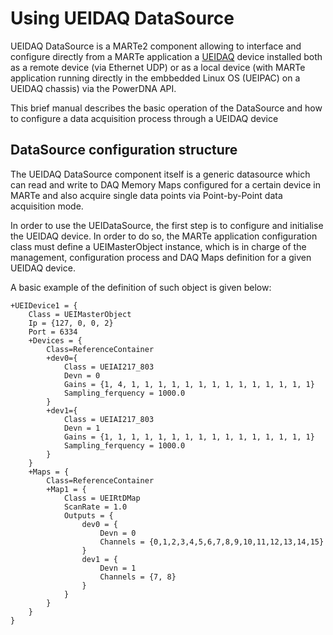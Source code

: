 # Using UEIDAQ DataSource
UEIDAQ DataSource is a MARTe2 component allowing to interface and configure directly from a MARTe application a [UEIDAQ](https://www.ueidaq.com/) device installed both as a remote device (via Ethernet UDP) or as a local device (with MARTe application running directly in the embbedded Linux OS (UEIPAC) on a UEIDAQ chassis) via the PowerDNA API.

This brief manual describes the basic operation of the DataSource and how to configure a data acquisition process through a UEIDAQ device



## DataSource configuration structure
The UEIDAQ DataSource component itself is a generic datasource which can read and write to DAQ Memory Maps configured for a certain device in MARTe and also acquire single data points via Point-by-Point data acquisition mode.

In order to use the UEIDataSource, the first step is to configure and initialise the UEIDAQ device. In order to do so, the MARTe application configuration class must define a UEIMasterObject instance, which is in charge of the management, configuration process and DAQ Maps definition for a given UEIDAQ device.

A basic example of the definition of such object is given below:
```
+UEIDevice1 = {
	Class = UEIMasterObject
	Ip = {127, 0, 0, 2}
	Port = 6334
	+Devices = {
		Class=ReferenceContainer
		+dev0={
			Class = UEIAI217_803
			Devn = 0
			Gains = {1, 4, 1, 1, 1, 1, 1, 1, 1, 1, 1, 1, 1, 1, 1, 1}
			Sampling_ferquency = 1000.0
		}
		+dev1={
			Class = UEIAI217_803
			Devn = 1
			Gains = {1, 1, 1, 1, 1, 1, 1, 1, 1, 1, 1, 1, 1, 1, 1, 1}
			Sampling_ferquency = 1000.0
		}
	}
	+Maps = {
		Class=ReferenceContainer
		+Map1 = {
			Class = UEIRtDMap
			ScanRate = 1.0
			Outputs = {
				dev0 = {
					Devn = 0
					Channels = {0,1,2,3,4,5,6,7,8,9,10,11,12,13,14,15}
				}
				dev1 = {
					Devn = 1
					Channels = {7, 8}
				}
			}
		}
	}
}
```
